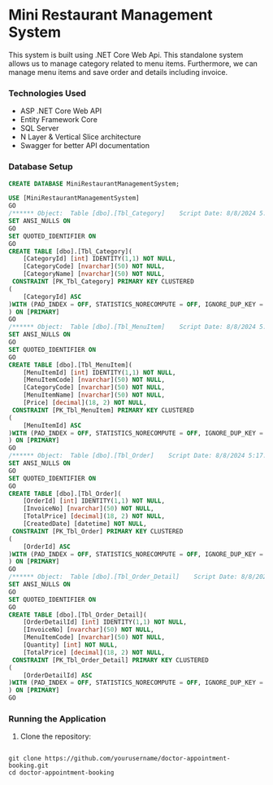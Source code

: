 # Mini Restaurant Management System

This system is built using .NET Core Web Api. This standalone system allows us to manage category related to menu items.
Furthermore, we can manage menu items and save order and details including invoice.

### Technologies Used

- ASP .NET Core Web API
- Entity Framework Core
- SQL Server
- N Layer & Vertical Slice architecture
- Swagger for better API documentation

### Database Setup

```sql
CREATE DATABASE MiniRestaurantManagementSystem;

USE [MiniRestaurantManagementSystem]
GO
/****** Object:  Table [dbo].[Tbl_Category]    Script Date: 8/8/2024 5:17:54 PM ******/
SET ANSI_NULLS ON
GO
SET QUOTED_IDENTIFIER ON
GO
CREATE TABLE [dbo].[Tbl_Category](
	[CategoryId] [int] IDENTITY(1,1) NOT NULL,
	[CategoryCode] [nvarchar](50) NOT NULL,
	[CategoryName] [nvarchar](50) NOT NULL,
 CONSTRAINT [PK_Tbl_Category] PRIMARY KEY CLUSTERED 
(
	[CategoryId] ASC
)WITH (PAD_INDEX = OFF, STATISTICS_NORECOMPUTE = OFF, IGNORE_DUP_KEY = OFF, ALLOW_ROW_LOCKS = ON, ALLOW_PAGE_LOCKS = ON, OPTIMIZE_FOR_SEQUENTIAL_KEY = OFF) ON [PRIMARY]
) ON [PRIMARY]
GO
/****** Object:  Table [dbo].[Tbl_MenuItem]    Script Date: 8/8/2024 5:17:54 PM ******/
SET ANSI_NULLS ON
GO
SET QUOTED_IDENTIFIER ON
GO
CREATE TABLE [dbo].[Tbl_MenuItem](
	[MenuItemId] [int] IDENTITY(1,1) NOT NULL,
	[MenuItemCode] [nvarchar](50) NOT NULL,
	[CategoryCode] [nvarchar](50) NOT NULL,
	[MenuItemName] [nvarchar](50) NOT NULL,
	[Price] [decimal](18, 2) NOT NULL,
 CONSTRAINT [PK_Tbl_MenuItem] PRIMARY KEY CLUSTERED 
(
	[MenuItemId] ASC
)WITH (PAD_INDEX = OFF, STATISTICS_NORECOMPUTE = OFF, IGNORE_DUP_KEY = OFF, ALLOW_ROW_LOCKS = ON, ALLOW_PAGE_LOCKS = ON, OPTIMIZE_FOR_SEQUENTIAL_KEY = OFF) ON [PRIMARY]
) ON [PRIMARY]
GO
/****** Object:  Table [dbo].[Tbl_Order]    Script Date: 8/8/2024 5:17:54 PM ******/
SET ANSI_NULLS ON
GO
SET QUOTED_IDENTIFIER ON
GO
CREATE TABLE [dbo].[Tbl_Order](
	[OrderId] [int] IDENTITY(1,1) NOT NULL,
	[InvoiceNo] [nvarchar](50) NOT NULL,
	[TotalPrice] [decimal](18, 2) NOT NULL,
	[CreatedDate] [datetime] NOT NULL,
 CONSTRAINT [PK_Tbl_Order] PRIMARY KEY CLUSTERED 
(
	[OrderId] ASC
)WITH (PAD_INDEX = OFF, STATISTICS_NORECOMPUTE = OFF, IGNORE_DUP_KEY = OFF, ALLOW_ROW_LOCKS = ON, ALLOW_PAGE_LOCKS = ON, OPTIMIZE_FOR_SEQUENTIAL_KEY = OFF) ON [PRIMARY]
) ON [PRIMARY]
GO
/****** Object:  Table [dbo].[Tbl_Order_Detail]    Script Date: 8/8/2024 5:17:54 PM ******/
SET ANSI_NULLS ON
GO
SET QUOTED_IDENTIFIER ON
GO
CREATE TABLE [dbo].[Tbl_Order_Detail](
	[OrderDetailId] [int] IDENTITY(1,1) NOT NULL,
	[InvoiceNo] [nvarchar](50) NOT NULL,
	[MenuItemCode] [nvarchar](50) NOT NULL,
	[Quantity] [int] NOT NULL,
	[TotalPrice] [decimal](18, 2) NOT NULL,
 CONSTRAINT [PK_Tbl_Order_Detail] PRIMARY KEY CLUSTERED 
(
	[OrderDetailId] ASC
)WITH (PAD_INDEX = OFF, STATISTICS_NORECOMPUTE = OFF, IGNORE_DUP_KEY = OFF, ALLOW_ROW_LOCKS = ON, ALLOW_PAGE_LOCKS = ON, OPTIMIZE_FOR_SEQUENTIAL_KEY = OFF) ON [PRIMARY]
) ON [PRIMARY]
GO

```

### Running the Application

1. Clone the repository:
```

git clone https://github.com/yourusername/doctor-appointment-booking.git
cd doctor-appointment-booking

```
